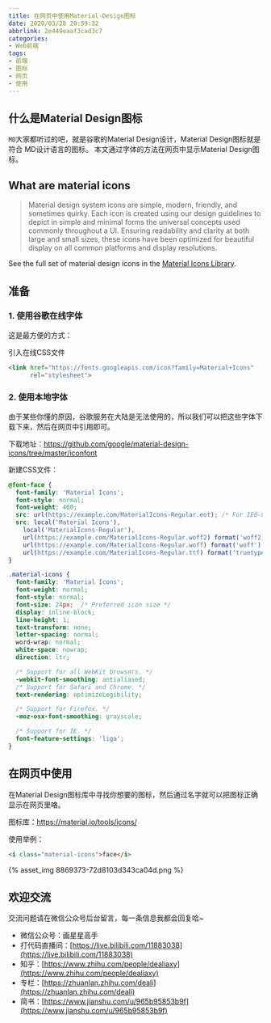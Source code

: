 ```yaml
---
title: 在网页中使用Material-Design图标
date: 2020/03/28 20:59:32
abbrlink: 2e449eaaf3cad3c7
categories:
- Web前端
tags:
- 前端
- 图标
- 网页
- 使用
---
```

## 什么是Material Design图标
`MD`大家都听过的吧，就是谷歌的Material Design设计，Material Design图标就是符合
MD设计语言的图标。
本文通过字体的方法在网页中显示Material Design图标。

## What are material icons
>Material design system icons are simple, modern, friendly, and sometimes quirky. Each icon is created using our design guidelines to depict in simple and minimal forms the universal concepts used commonly throughout a UI. Ensuring readability and clarity at both large and small sizes, these icons have been optimized for beautiful display on all common platforms and display resolutions.

See the full set of material design icons in the [Material Icons Library](https://www.google.com/design/icons/).

## 准备
### 1. 使用谷歌在线字体
这是最方便的方式：

引入在线CSS文件
```html
<link href="https://fonts.googleapis.com/icon?family=Material+Icons"
      rel="stylesheet">
```

### 2. 使用本地字体
由于某些你懂的原因，谷歌服务在大陆是无法使用的，所以我们可以把这些字体下载下来，然后在网页中引用即可。

下载地址：https://github.com/google/material-design-icons/tree/master/iconfont

新建CSS文件：
```css
@font-face {
  font-family: 'Material Icons';
  font-style: normal;
  font-weight: 400;
  src: url(https://example.com/MaterialIcons-Regular.eot); /* For IE6-8 */
  src: local('Material Icons'),
    local('MaterialIcons-Regular'),
    url(https://example.com/MaterialIcons-Regular.woff2) format('woff2'),
    url(https://example.com/MaterialIcons-Regular.woff) format('woff'),
    url(https://example.com/MaterialIcons-Regular.ttf) format('truetype');
}

.material-icons {
  font-family: 'Material Icons';
  font-weight: normal;
  font-style: normal;
  font-size: 24px;  /* Preferred icon size */
  display: inline-block;
  line-height: 1;
  text-transform: none;
  letter-spacing: normal;
  word-wrap: normal;
  white-space: nowrap;
  direction: ltr;

  /* Support for all WebKit browsers. */
  -webkit-font-smoothing: antialiased;
  /* Support for Safari and Chrome. */
  text-rendering: optimizeLegibility;

  /* Support for Firefox. */
  -moz-osx-font-smoothing: grayscale;

  /* Support for IE. */
  font-feature-settings: 'liga';
}
```


## 在网页中使用
在Material Design图标库中寻找你想要的图标，然后通过名字就可以把图标正确显示在网页里咯。

图标库：https://material.io/tools/icons/

使用举例：
```html
<i class="material-icons">face</i>
```

{% asset_img 8869373-72d8103d343ca04d.png %}

## 欢迎交流
交流问题请在微信公众号后台留言，每一条信息我都会回复哈~
- 微信公众号：画星星高手
- 打代码直播间：[https://live.bilibili.com/11883038](https://live.bilibili.com/11883038)
- 知乎：[https://www.zhihu.com/people/dealiaxy](https://www.zhihu.com/people/dealiaxy)
- 专栏：[https://zhuanlan.zhihu.com/deali](https://zhuanlan.zhihu.com/deali)
- 简书：[https://www.jianshu.com/u/965b95853b9f](https://www.jianshu.com/u/965b95853b9f)
